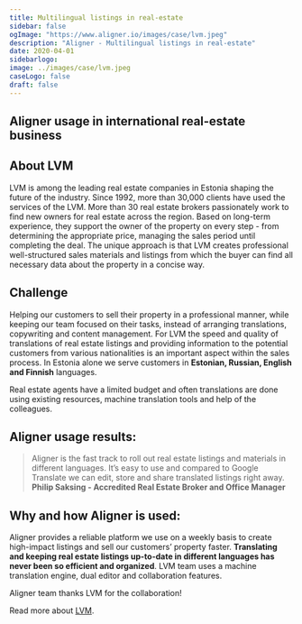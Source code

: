 ```yaml
---
title: Multilingual listings in real-estate
sidebar: false
ogImage: "https://www.aligner.io/images/case/lvm.jpeg"
description: "Aligner - Multilingual listings in real-estate"
date: 2020-04-01
sidebarlogo: 
image: ../images/case/lvm.jpeg
caseLogo: false
draft: false
---
```

## Aligner usage in international real-estate business


## About LVM 
LVM is among the leading real estate companies in Estonia shaping the future of the industry. Since 1992, more than 30,000 clients have used the services of the LVM. More than 30 real estate brokers passionately work to find new owners for real estate across the region. Based on long-term experience, they support the owner of the property on every step - from determining the appropriate price, managing the sales period until completing the deal. 
The unique approach is that LVM creates professional well-structured sales materials and listings from which the buyer can find all necessary data about the property in a concise way. 

## Challenge
Helping our customers to sell their property in a professional manner, while keeping our team focused on their tasks, instead of arranging translations, copywriting and content management. 
For LVM the speed and quality of translations of real estate listings and providing information to the potential customers from various nationalities is an important aspect within the sales process. In Estonia alone we serve customers in **Estonian, Russian, English and Finnish** languages. 

Real estate agents have a limited budget and often translations are done using existing resources, machine translation tools and help of the colleagues.  

## Aligner usage results:
> Aligner is the fast track to roll out real estate listings and materials in different languages. It’s easy to use and compared to Google Translate we can edit, store and share translated listings right away. **Philip Saksing - Accredited Real Estate Broker and Office Manager**


## Why and how Aligner is used:

Aligner provides a reliable platform we use on a weekly basis to create high-impact listings and sell our customers’ property faster. 
**Translating and keeping real estate listings up-to-date in different languages has never been so efficient and organized**. 
LVM team uses a machine translation engine, dual editor and collaboration features.


Aligner team thanks LVM for the collaboration!

Read more about [LVM](https://lvm.ee/ "LVM").